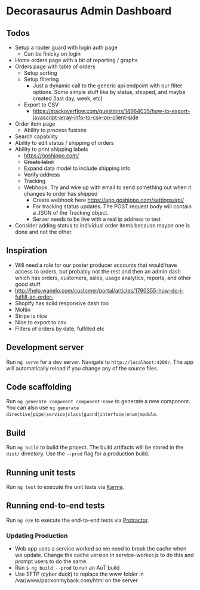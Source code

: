 # Decorasaurus Admin Dashboard

## Todos
- Setup a router guard with login auth page
  - Can be finicky on login
- Home orders page with a bit of reporting / graphs
- Orders page with table of orders
  - Setup sorting
  - Setup filtering
    - Just a dynamic call to the generic api endpoint with our filter options. Some simple stuff like by status, shipped, and maybe created (last day, week, etc)
  - Export to CSV
    - https://stackoverflow.com/questions/14964035/how-to-export-javascript-array-info-to-csv-on-client-side
- Order item page
  - Ability to process fusions
- Search capability
- Ability to edit status / shipping of orders
- Ability to print shipping labels
  - https://goshippo.com/
  - ~~Create label~~
  - Expand data model to include shipping info
  - ~~Verify address~~
  - Tracking
  - Webhook. Try and wire up with email to send something out when it changes to order has shipped
    - Create webhook here https://app.goshippo.com/settings/api/
    - For tracking status updates. The POST request body will contain a JSON of the Tracking object.
    - Server needs to be live with a real ip address to test
- Consider adding status to individual order items because maybe one is done and not the other.

## Inspiration
  - Will need a role for our poster producer accounts that would have access to orders, but probably not the rest and then an admin dash which has orders, customers, sales, usage analytics, reports, and other good stuff
  - http://help.wanelo.com/customer/portal/articles/1790355-how-do-i-fulfill-an-order-
  - Shopify has solid responsive dash too
  - Moltin
  - Stripe is nice
  - Nice to export to csv
  - Filters of orders by date, fulfilled etc

## Development server

Run `ng serve` for a dev server. Navigate to `http://localhost:4200/`. The app will automatically reload if you change any of the source files.

## Code scaffolding

Run `ng generate component component-name` to generate a new component. You can also use `ng generate directive|pipe|service|class|guard|interface|enum|module`.

## Build

Run `ng build` to build the project. The build artifacts will be stored in the `dist/` directory. Use the `--prod` flag for a production build.

## Running unit tests

Run `ng test` to execute the unit tests via [Karma](https://karma-runner.github.io).

## Running end-to-end tests

Run `ng e2e` to execute the end-to-end tests via [Protractor](http://www.protractortest.org/).

### Updating Production

- Web app uses a service worked so we need to break the cache when we update. Change the cache version in service-worker.js to do this and prompt users to do the same.
- Run `$ ng build --prod` to run an AoT build
- Use SFTP (cyber duck) to replace the www folder in /var/www/packonmyback.com/html on the server